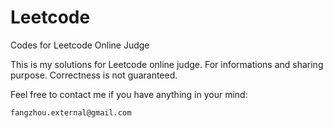 Leetcode
========

Codes for Leetcode Online Judge


This is my solutions for Leetcode online judge.
For informations and sharing purpose.
Correctness is not guaranteed.

Feel free to contact me if you have anything in your mind:
  
    fangzhou.external@gmail.com
